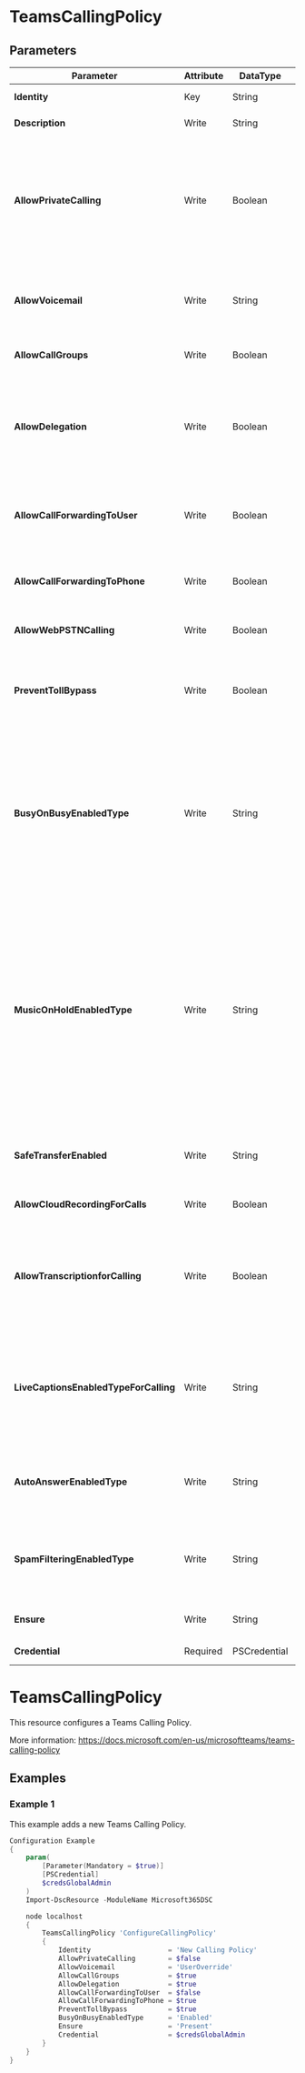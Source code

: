 ﻿# TeamsCallingPolicy

## Parameters

| Parameter | Attribute | DataType | Description | Allowed Values |
| --- | --- | --- | --- | --- |
| **Identity** | Key | String | Identity of the Teams Calling Policy. ||
| **Description** | Write | String | Description of the Teams Calling Policy. ||
| **AllowPrivateCalling** | Write | Boolean | Controls all calling capabilities in Teams. Turning this off will turn off all calling functionality in Teams. If you use Skype for Business for calling, this policy will not affect calling functionality in Skype for Business. ||
| **AllowVoicemail** | Write | String | Enables inbound calls to be routed to voice mail. Valid options are: AlwaysEnabled, AlwaysDisabled, UserOverride. |AlwaysEnabled, AlwaysDisabled, UserOverride|
| **AllowCallGroups** | Write | Boolean | Enables inbound calls to be routed to call groups. ||
| **AllowDelegation** | Write | Boolean | Enables inbound calls to be routed to delegates; allows delegates to make outbound calls on behalf of the users for whom they have delegated permissions. ||
| **AllowCallForwardingToUser** | Write | Boolean | Enables call forwarding or simultaneous ringing of inbound calls to other users in your tenant. ||
| **AllowCallForwardingToPhone** | Write | Boolean | Enables call forwarding or simultaneous ringing of inbound calls to any phone number. ||
| **AllowWebPSTNCalling** | Write | Boolean | Allows PSTN calling from the Team web client ||
| **PreventTollBypass** | Write | Boolean | Setting this parameter to True will send calls through PSTN and incur charges rather than going through the network and bypassing the tolls. ||
| **BusyOnBusyEnabledType** | Write | String | Setting this parameter lets you configure how incoming calls are handled when a user is already in a call or conference or has a call placed on hold. New or incoming calls will be rejected with a busy signal. Valid options are: Enabled, Disabled and Unanswered. |Enabled, Disabled, Unanswered|
| **MusicOnHoldEnabledType** | Write | String | Setting this parameter allows you to turn on or turn off music on hold when a PSTN caller is placed on hold. It is turned on by default. Valid options are: Enabled, Disabled, UserOverride. For now setting the value to UserOverride is the same as Enabled. This setting does not apply to call park and SLA boss delegate features. Valid options are: Enabled, Disabled, UserOverride. |Enabled, Disabled, UserOverride|
| **SafeTransferEnabled** | Write | String | This parameter is not available for use. Valid options are: Enabled, Disabled, UserOverride. |Enabled, Disabled, UserOverride|
| **AllowCloudRecordingForCalls** | Write | Boolean | Setting this parameter to True will allows 1:1 Calls to be recorded. ||
| **AllowTranscriptionforCalling** | Write | Boolean | Determines whether post-meeting captions and transcriptions are allowed in a user's meetings. Set this to TRUE to allow. Set this to FALSE to prohibit. ||
| **LiveCaptionsEnabledTypeForCalling** | Write | String | Determines whether real-time captions are available for the user in Teams meetings. Set this to DisabledUserOverride to allow user to turn on live captions. Set this to Disabled to prohibit. |DisabledUserOverride, Disabled|
| **AutoAnswerEnabledType** | Write | String | This setting allows the tenant admin to enable or disable the Auto-Answer setting. Valid options are: Enabled, Disabled. |Enabled, Disabled|
| **SpamFilteringEnabledType** | Write | String | Setting this parameter determines whether calls identified as Spam will be rejected or not (probably). Valid options are: Enabled, Disabled. |Enabled, Disabled|
| **Ensure** | Write | String | Present ensures the policyexists, absent ensures it is removed. |Present, Absent|
| **Credential** | Required | PSCredential | Credentials of the Teams Global Admin. ||


# TeamsCallingPolicy

This resource configures a Teams Calling Policy.

More information: https://docs.microsoft.com/en-us/microsoftteams/teams-calling-policy

## Examples

### Example 1

This example adds a new Teams Calling Policy.

```powershell
Configuration Example
{
    param(
        [Parameter(Mandatory = $true)]
        [PSCredential]
        $credsGlobalAdmin
    )
    Import-DscResource -ModuleName Microsoft365DSC

    node localhost
    {
        TeamsCallingPolicy 'ConfigureCallingPolicy'
        {
            Identity                   = 'New Calling Policy'
            AllowPrivateCalling        = $false
            AllowVoicemail             = 'UserOverride'
            AllowCallGroups            = $true
            AllowDelegation            = $true
            AllowCallForwardingToUser  = $false
            AllowCallForwardingToPhone = $true
            PreventTollBypass          = $true
            BusyOnBusyEnabledType      = 'Enabled'
            Ensure                     = 'Present'
            Credential                 = $credsGlobalAdmin
        }
    }
}
```

